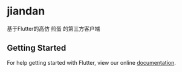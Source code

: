 # jiandan

基于Flutter的高仿 煎蛋 的第三方客户端

## Getting Started

For help getting started with Flutter, view our online
[documentation](https://flutter.io/).
